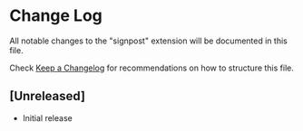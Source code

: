 # Change Log

All notable changes to the "signpost" extension will be documented in this file.

Check [Keep a Changelog](http://keepachangelog.com/) for recommendations on how to structure this file.

## [Unreleased]

- Initial release